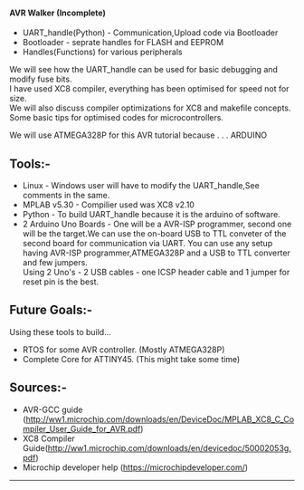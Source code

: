#### AVR Walker (Incomplete)

* UART_handle(Python) - Communication,Upload code via Bootloader
* Bootloader - seprate handles for FLASH and EEPROM
* Handles(Functions) for various peripherals 

We will see how the UART_handle can be used for basic debugging and modify fuse bits.\
I have used XC8 compiler, everything has been optimised for speed not for size.\
We will also discuss compiler optimizations for XC8 and makefile concepts.\
Some basic tips for optimised codes for microcontrollers.

We will use ATMEGA328P for this AVR tutorial because . . . ARDUINO 

## Tools:-

* Linux - Windows user will have to modify the UART_handle,See comments in the same.
* MPLAB v5.30 - Compilier used was XC8 v2.10 
* Python - To build UART_handle because it is the arduino of software.
* 2 Arduino Uno Boards - One will be a AVR-ISP programmer, second one will be the target.We can use the on-board USB to TTL conveter of the second board for communication via UART.
                         You can use any setup having AVR-ISP programmer,ATMEGA328P and a USB to TTL converter and few jumpers.   
                         Using 2 Uno's - 2 USB cables - one ICSP header cable and 1 jumper for reset pin is the best.

## Future Goals:-

Using these tools to build...
* RTOS for some AVR controller. (Mostly ATMEGA328P)
* Complete Core for ATTINY45. (This might take some time) 


## Sources:-

* AVR-GCC guide (http://ww1.microchip.com/downloads/en/DeviceDoc/MPLAB_XC8_C_Compiler_User_Guide_for_AVR.pdf)
* XC8 Compiler Guide(http://ww1.microchip.com/downloads/en/devicedoc/50002053g.pdf)
* Microchip developer help (https://microchipdeveloper.com/)

______________________________________________________________________________________________________________________________________________________________________
